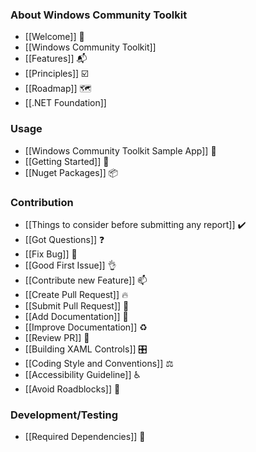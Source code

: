 ### About Windows Community Toolkit

* [[Welcome]] 🙏
* [[Windows Community Toolkit]]
* [[Features]] 📬
* [[Principles]] ☑️
* [[Roadmap]] 🗺
* [[.NET Foundation]]

### Usage

* [[Windows Community Toolkit Sample App]] 📱
* [[Getting Started]] 🙌
* [[Nuget Packages]] 📦

### Contribution

* [[Things to consider before submitting any report]] ✔️
* [[Got Questions]] ❓
* [[Fix Bug]] 🐛
* [[Good First Issue]] 👌
* [[Contribute new Feature]] 📫
* [[Create Pull Request]] 🔥
* [[Submit Pull Request]] 🚀
* [[Add Documentation]] 📝
* [[Improve Documentation]] ♻️
* [[Review PR]] 📖
* [[Building XAML Controls]] 🎛
* [[Coding Style and Conventions]] ⚖
* [[Accessibility Guideline]] ♿
* [[Avoid Roadblocks]] 🚧

### Development/Testing

* [[Required Dependencies]] 📌